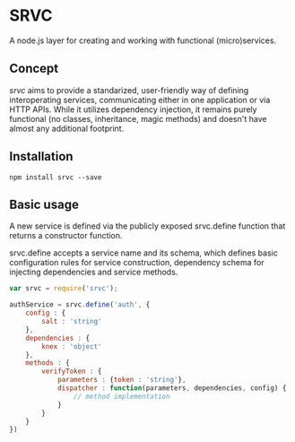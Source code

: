 SRVC
====

A node.js layer for creating and working with functional (micro)services.

Concept
-------

*srvc* aims to provide a standarized, user-friendly way of defining interoperating services, communicating either in one application or via HTTP APIs. While it utilizes dependency injection, it remains purely functional (no classes, inheritance, magic methods) and doesn't have almost any additional footprint.

Installation
------------

```
npm install srvc --save
```

Basic usage
-----------

A new service is defined via the publicly exposed srvc.define function that returns a constructor function.

srvc.define accepts a service name and its schema, which defines basic configuration rules for service construction, dependency schema for injecting dependencies and service methods.

```javascript
var srvc = require('srvc');

authService = srvc.define('auth', {
	config : {
		salt : 'string'
	},
	dependencies : {
		knex : 'object'
	},
	methods : {
		verifyToken : {
			parameters : {token : 'string'},
			dispatcher : function(parameters, dependencies, config) {
				// method implementation
			}
		}
	}
})
```



